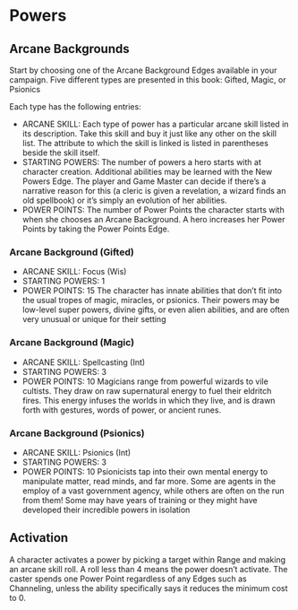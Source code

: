 # Powers


## Arcane Backgrounds
Start by choosing one of the Arcane Background Edges available in your campaign.
Five different types are presented in this
book: Gifted, Magic, or Psionics

Each type has the following entries:
- ARCANE SKILL: Each type of power has a
particular arcane skill listed in its description.
Take this skill and buy it just like any other
on the skill list. The attribute to which the
skill is linked is listed in parentheses beside
the skill itself.
- STARTING POWERS: The number of powers
a hero starts with at character creation.
Additional abilities may be learned with the
New Powers Edge. The player
and Game Master can decide if there’s a
narrative reason for this (a cleric is given a
revelation, a wizard finds an old spellbook)
or it’s simply an evolution of her abilities.
- POWER POINTS: The number of Power
Points the character starts with when she
chooses an Arcane Background. A hero
increases her Power Points by taking the
Power Points Edge.

### Arcane Background (Gifted) 
- ARCANE SKILL: Focus (Wis)
- STARTING POWERS: 1
- POWER POINTS: 15
The character has innate abilities that don’t
fit into the usual tropes of magic, miracles,
or psionics. Their powers may be low-level
super powers, divine gifts, or even alien
abilities, and are often very unusual or unique
for their setting

### Arcane Background (Magic) 
- ARCANE SKILL: Spellcasting (Int)
- STARTING POWERS: 3
- POWER POINTS: 10
Magicians range from powerful wizards to
vile cultists. They draw on raw supernatural
energy to fuel their eldritch fires. This energy
infuses the worlds in which they live, and is
drawn forth with gestures, words of power,
or ancient runes.

### Arcane Background (Psionics)
- ARCANE SKILL: Psionics (Int)
- STARTING POWERS: 3
- POWER POINTS: 10
Psionicists tap into their own mental energy
to manipulate matter, read minds, and far
more. Some are agents in the employ of a vast
government agency, while others are often on
the run from them! Some may have years of
training or they might have developed their
incredible powers in isolation

## Activation
A character activates a power by picking a
target within Range and making an arcane
skill roll. A roll less than 4 means the power
doesn’t activate. The caster spends one
Power Point regardless of any Edges such
as Channeling, unless the ability specifically
says it reduces the minimum cost to 0.



